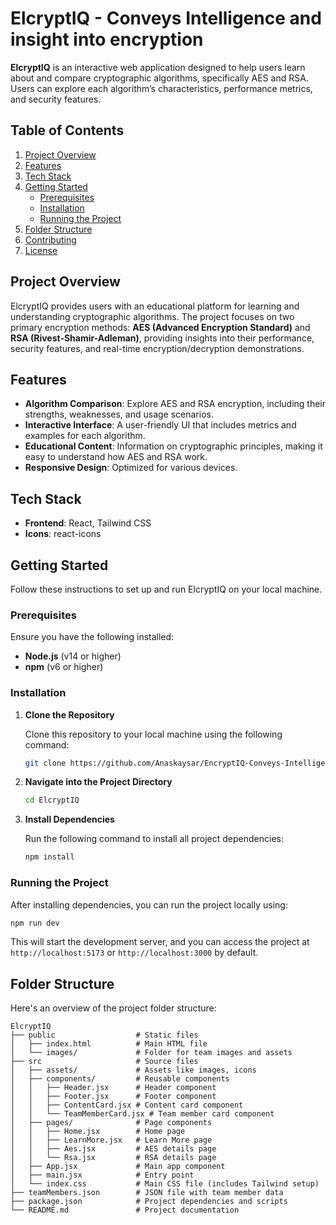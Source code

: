 
# ElcryptIQ - Conveys Intelligence and insight into encryption

**ElcryptIQ** is an interactive web application designed to help users learn about and compare cryptographic algorithms, specifically AES and RSA. Users can explore each algorithm’s characteristics, performance metrics, and security features.

## Table of Contents

1. [Project Overview](#project-overview)
2. [Features](#features)
3. [Tech Stack](#tech-stack)
4. [Getting Started](#getting-started)
   - [Prerequisites](#prerequisites)
   - [Installation](#installation)
   - [Running the Project](#running-the-project)
5. [Folder Structure](#folder-structure)
6. [Contributing](#contributing)
7. [License](#license)

## Project Overview

ElcryptIQ provides users with an educational platform for learning and understanding cryptographic algorithms. The project focuses on two primary encryption methods: **AES (Advanced Encryption Standard)** and **RSA (Rivest-Shamir-Adleman)**, providing insights into their performance, security features, and real-time encryption/decryption demonstrations.

## Features

- **Algorithm Comparison**: Explore AES and RSA encryption, including their strengths, weaknesses, and usage scenarios.
- **Interactive Interface**: A user-friendly UI that includes metrics and examples for each algorithm.
- **Educational Content**: Information on cryptographic principles, making it easy to understand how AES and RSA work.
- **Responsive Design**: Optimized for various devices.

## Tech Stack

- **Frontend**: React, Tailwind CSS
- **Icons**: react-icons

## Getting Started

Follow these instructions to set up and run ElcryptIQ on your local machine.

### Prerequisites

Ensure you have the following installed:

- **Node.js** (v14 or higher)
- **npm** (v6 or higher)

### Installation

1. **Clone the Repository**

   Clone this repository to your local machine using the following command:

   ```bash
   git clone https://github.com/Anaskaysar/EncryptIQ-Conveys-Intelligence-And-Insight-Into-Encryption
   ```

2. **Navigate into the Project Directory**

   ```bash
   cd ElcryptIQ
   ```

3. **Install Dependencies**

   Run the following command to install all project dependencies:

   ```bash
   npm install
   ```

### Running the Project

After installing dependencies, you can run the project locally using:

```bash
npm run dev
```

This will start the development server, and you can access the project at `http://localhost:5173` or `http://localhost:3000` by default.

## Folder Structure

Here's an overview of the project folder structure:

```
ElcryptIQ
├── public                  # Static files
│   ├── index.html          # Main HTML file
│   └── images/             # Folder for team images and assets
├── src                     # Source files
│   ├── assets/             # Assets like images, icons
│   ├── components/         # Reusable components
│   │   ├── Header.jsx      # Header component
│   │   ├── Footer.jsx      # Footer component
│   │   ├── ContentCard.jsx # Content card component
│   │   └── TeamMemberCard.jsx # Team member card component
│   ├── pages/              # Page components
│   │   ├── Home.jsx        # Home page
│   │   ├── LearnMore.jsx   # Learn More page
│   │   ├── Aes.jsx         # AES details page
│   │   └── Rsa.jsx         # RSA details page
│   ├── App.jsx             # Main app component
│   ├── main.jsx            # Entry point
│   └── index.css           # Main CSS file (includes Tailwind setup)
├── teamMembers.json        # JSON file with team member data
├── package.json            # Project dependencies and scripts
└── README.md               # Project documentation
```
